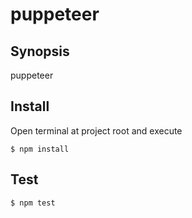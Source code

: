 # puppeteer

## Synopsis

puppeteer

## Install

Open terminal at project root and execute

    $ npm install


## Test

    $ npm test
